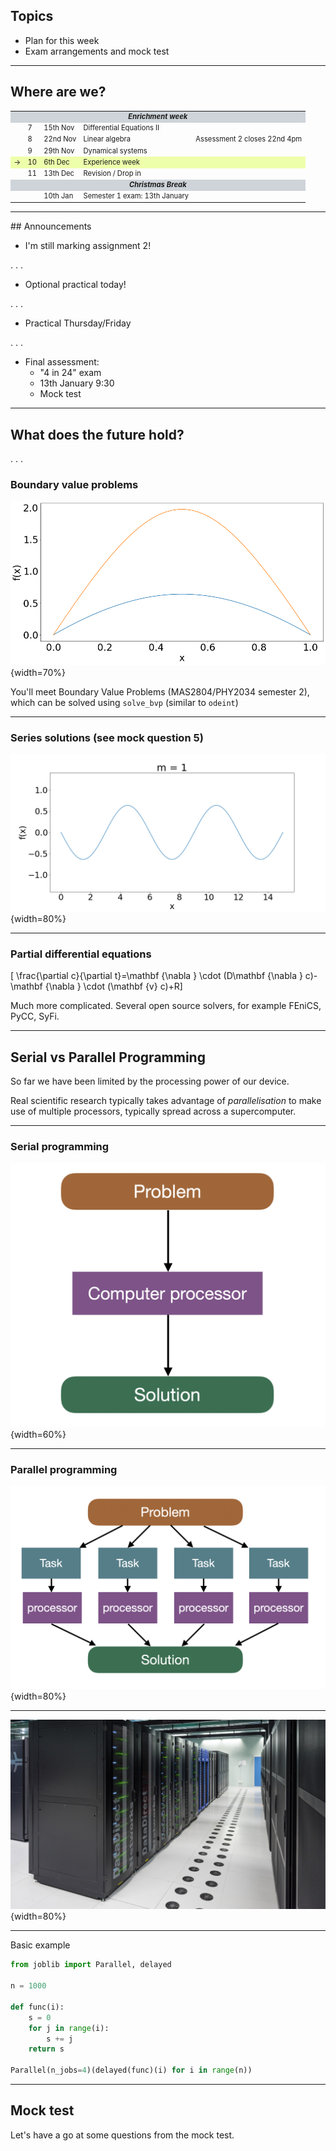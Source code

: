 
## Topics

 * Plan for this week
 * Exam arrangements and mock test

---

## Where are we?


<table class="table" style="font-size: 0.8em;">
    <tbody>
        <tr >
            <td style="background-color: #ced4d9; text-align: center;" colspan="5"><em><strong>Enrichment week</strong></em></td>
        </tr>
        <tr>
          <td></td>
            <td>7</td>
            <td>15th Nov</td>
            <td>Differential Equations II</td>
            <td></td>
        </tr>
        <tr>
            <td></td>
          <td>8</td>
          <td>22nd Nov</td>
            <td>Linear algebra</td>
            <td>Assessment 2 closes 22nd 4pm</td>
        </tr>
        <tr >
            <td></td>
          <td>9</td>
          <td>29th Nov</td>
            <td>Dynamical systems</td>
            <td></td>
        </tr>
        <tr  style="background-color: #edffab;" >
            <td>→</td>
          <td>10</td>
          <td>6th Dec</td>
            <td>Experience week</td>
            <td></td>
        </tr>
        <tr >
            <td></td>
          <td>11</td>
          <td>13th Dec</td>
            <td>Revision / Drop in</td>
            <td></td>
        </tr>
        <tr >
            <td style="background-color: #ced4d9; text-align: center;" colspan="5"><em><strong>Christmas Break</strong></em></td>
        </tr>
        <tr >
            <td></td>
          <td></td>
          <td>10th Jan</td>
            <td>Semester 1 exam: 13th January</td>
            <td></td>
        </tr>
    </tbody>
</table>

---

## Announcements

* I'm still marking assignment 2!

. . .

* Optional practical today!

. . .

* Practical Thursday/Friday

. . .

* Final assessment:
    * "4 in 24" exam
    * 13th January 9:30
    * Mock test 

---

## What does the future hold?

. . .

### Boundary value problems

![Boundary conditions](/static/images/week10/bcs.png){width=70%}


You'll meet Boundary Value Problems (MAS2804/PHY2034 semester 2), which can be solved using `solve_bvp` (similar to `odeint`)

---

### Series solutions (see mock question 5)

![Boundary conditions](/static/images/week10/series.gif){width=80%}

---

### Partial differential equations

\[ \frac{\partial c}{\partial t}=\mathbf {\nabla } \cdot (D\mathbf {\nabla } c)-\mathbf {\nabla } \cdot (\mathbf {v} c)+R\]

Much more complicated. Several open source solvers, for example FEniCS, PyCC, SyFi.

---

## Serial vs Parallel Programming

So far we have been limited by the processing power of our device.

Real scientific research typically takes advantage of *parallelisation* to make use of multiple processors, typically spread across a supercomputer.

---

### Serial programming

![Serial programming](/static/images/week10/serial.png){width=60%}

---

### Parallel programming

![Parallel programming](/static/images/week10/parallel.png){width=80%}

---

![HPC](/static/images/week10/hpc.jpg){width=80%}

---

Basic example

```python
from joblib import Parallel, delayed

n = 1000

def func(i):
    s = 0
    for j in range(i):
        s += j
    return s

Parallel(n_jobs=4)(delayed(func)(i) for i in range(n))
```

----

## Mock test

Let's have a go at some questions from the mock test.

